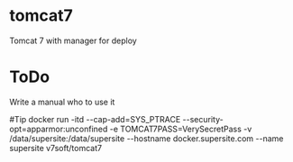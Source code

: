 # tomcat7
Tomcat 7 with manager for deploy

# ToDo
Write a manual who to use it

#Tip
docker run -itd --cap-add=SYS_PTRACE --security-opt=apparmor:unconfined -e TOMCAT7PASS=VerySecretPass -v /data/supersite:/data/supersite --hostname docker.supersite.com --name supersite v7soft/tomcat7
